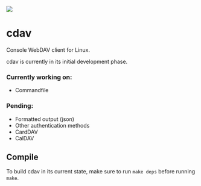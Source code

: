 ![](https://github.com/luv4bytes/cdav/workflows/make-master/badge.svg)

# cdav
Console WebDAV client for Linux.

cdav is currently in its initial development phase.

### Currently working on:
- Commandfile

### Pending:
- Formatted output (json)
- Other authentication methods
- CardDAV
- CalDAV

## Compile

To build cdav in its current state, make sure to run 
`make deps` before running `make`.
